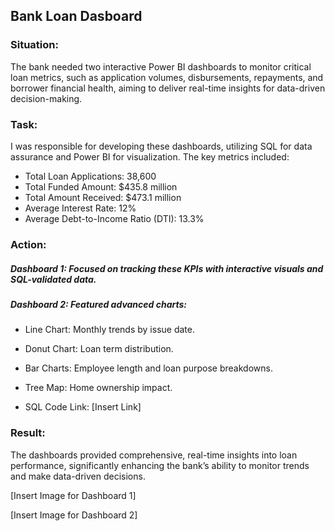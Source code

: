 ## Bank Loan Dasboard
### Situation:
The bank needed two interactive Power BI dashboards to monitor critical loan metrics, such as application volumes, disbursements, repayments, and borrower financial health, aiming to deliver real-time insights for data-driven decision-making.

### Task:
I was responsible for developing these dashboards, utilizing SQL for data assurance and Power BI for visualization. The key metrics included:

- Total Loan Applications: 38,600
- Total Funded Amount: $435.8 million
- Total Amount Received: $473.1 million
- Average Interest Rate: 12%
- Average Debt-to-Income Ratio (DTI): 13.3%

### Action:
##### Dashboard 1: Focused on tracking these KPIs with interactive visuals and SQL-validated data.
##### Dashboard 2: Featured advanced charts:
- Line Chart: Monthly trends by issue date.
- Donut Chart: Loan term distribution.
- Bar Charts: Employee length and loan purpose breakdowns.
- Tree Map: Home ownership impact.

- SQL Code Link: [Insert Link]

### Result:
The dashboards provided comprehensive, real-time insights into loan performance, significantly enhancing the bank’s ability to monitor trends and make data-driven decisions.

[Insert Image for Dashboard 1]

[Insert Image for Dashboard 2]
